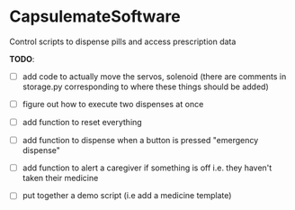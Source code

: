 # CapsulemateSoftware
Control scripts to dispense pills and access prescription data

**TODO**:
- [ ] add  code to actually move the servos, solenoid (there are comments in storage.py corresponding to where these things should be added) 
- [ ] figure out how to execute two dispenses at once 
- [ ] add function to reset everything
- [ ] add function to dispense when a button is pressed "emergency dispense"
- [ ] add function to alert a caregiver if something is off i.e. they haven't taken their medicine
- [ ] put together a demo script (i.e add a medicine template)

